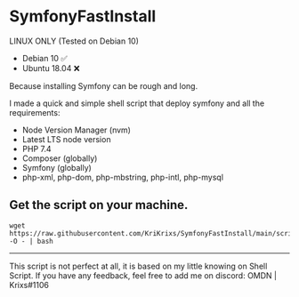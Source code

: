 # SymfonyFastInstall

LINUX ONLY (Tested on Debian 10)
- Debian 10 ✅
- Ubuntu 18.04 ❌

Because installing Symfony can be rough and long.

I made a quick and simple shell script that deploy symfony and all the requirements:
- Node Version Manager (nvm)
- Latest LTS node version
- PHP 7.4
- Composer (globally)
- Symfony (globally)
- php-xml, php-dom, php-mbstring, php-intl, php-mysql

## Get the script on your machine.

```
wget https://raw.githubusercontent.com/KriKrixs/SymfonyFastInstall/main/script.sh -O - | bash
```

------------

This script is not perfect at all, it is based on my little knowing on Shell Script.
If you have any feedback, feel free to add me on discord: OMDN | Krixs#1106
